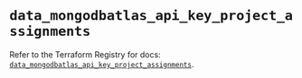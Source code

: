 # `data_mongodbatlas_api_key_project_assignments`

Refer to the Terraform Registry for docs: [`data_mongodbatlas_api_key_project_assignments`](https://registry.terraform.io/providers/mongodb/mongodbatlas/1.41.1/docs/data-sources/api_key_project_assignments).
